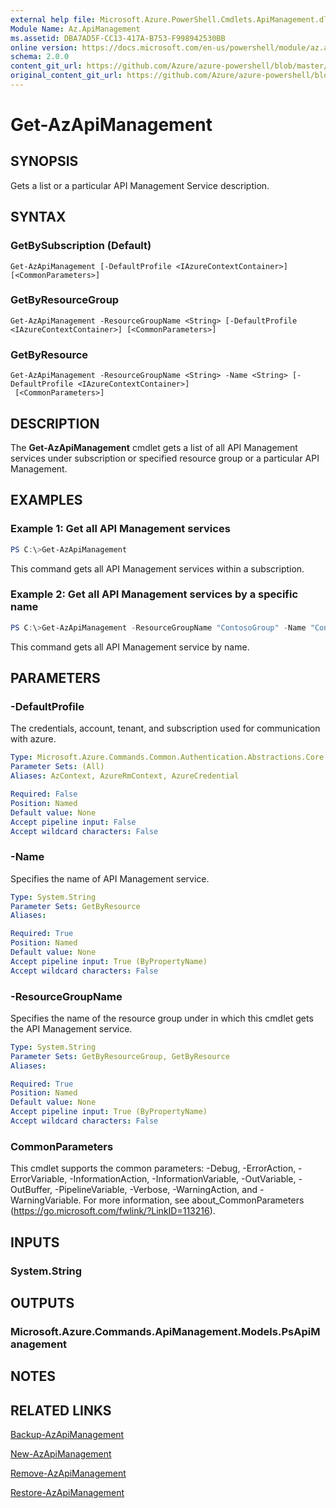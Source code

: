 ```yaml
---
external help file: Microsoft.Azure.PowerShell.Cmdlets.ApiManagement.dll-Help.xml
Module Name: Az.ApiManagement
ms.assetid: DBA7AD5F-CC13-417A-B753-F998942530BB
online version: https://docs.microsoft.com/en-us/powershell/module/az.apimanagement/get-azapimanagement
schema: 2.0.0
content_git_url: https://github.com/Azure/azure-powershell/blob/master/src/ApiManagement/ApiManagement/help/Get-AzApiManagement.md
original_content_git_url: https://github.com/Azure/azure-powershell/blob/master/src/ApiManagement/ApiManagement/help/Get-AzApiManagement.md
---
```


# Get-AzApiManagement

## SYNOPSIS
Gets a list or a particular API Management Service description.

## SYNTAX

### GetBySubscription (Default)
```
Get-AzApiManagement [-DefaultProfile <IAzureContextContainer>] [<CommonParameters>]
```

### GetByResourceGroup
```
Get-AzApiManagement -ResourceGroupName <String> [-DefaultProfile <IAzureContextContainer>] [<CommonParameters>]
```

### GetByResource
```
Get-AzApiManagement -ResourceGroupName <String> -Name <String> [-DefaultProfile <IAzureContextContainer>]
 [<CommonParameters>]
```

## DESCRIPTION
The **Get-AzApiManagement** cmdlet gets a list of all API Management services under subscription or specified resource group or a particular API Management.

## EXAMPLES

### Example 1: Get all API Management services
```powershell
PS C:\>Get-AzApiManagement
```

This command gets all API Management services within a subscription.

### Example 2: Get all API Management services by a specific name
```powershell
PS C:\>Get-AzApiManagement -ResourceGroupName "ContosoGroup" -Name "ContosoApi"
```

This command gets all API Management service by name.

## PARAMETERS

### -DefaultProfile
The credentials, account, tenant, and subscription used for communication with azure.

```yaml
Type: Microsoft.Azure.Commands.Common.Authentication.Abstractions.Core.IAzureContextContainer
Parameter Sets: (All)
Aliases: AzContext, AzureRmContext, AzureCredential

Required: False
Position: Named
Default value: None
Accept pipeline input: False
Accept wildcard characters: False
```

### -Name
Specifies the name of API Management service.

```yaml
Type: System.String
Parameter Sets: GetByResource
Aliases:

Required: True
Position: Named
Default value: None
Accept pipeline input: True (ByPropertyName)
Accept wildcard characters: False
```

### -ResourceGroupName
Specifies the name of the resource group under in which this cmdlet gets the API Management service.

```yaml
Type: System.String
Parameter Sets: GetByResourceGroup, GetByResource
Aliases:

Required: True
Position: Named
Default value: None
Accept pipeline input: True (ByPropertyName)
Accept wildcard characters: False
```

### CommonParameters
This cmdlet supports the common parameters: -Debug, -ErrorAction, -ErrorVariable, -InformationAction, -InformationVariable, -OutVariable, -OutBuffer, -PipelineVariable, -Verbose, -WarningAction, and -WarningVariable. For more information, see about_CommonParameters (https://go.microsoft.com/fwlink/?LinkID=113216).

## INPUTS

### System.String

## OUTPUTS

### Microsoft.Azure.Commands.ApiManagement.Models.PsApiManagement

## NOTES

## RELATED LINKS

[Backup-AzApiManagement](./Backup-AzApiManagement.md)

[New-AzApiManagement](./New-AzApiManagement.md)

[Remove-AzApiManagement](./Remove-AzApiManagement.md)

[Restore-AzApiManagement](./Restore-AzApiManagement.md)



